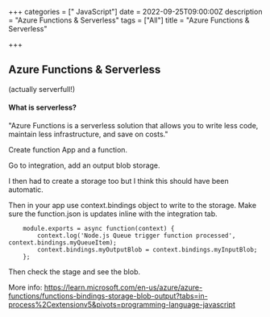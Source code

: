 +++
categories = [" JavaScript"]
date = 2022-09-25T09:00:00Z
description = "Azure Functions & Serverless"
tags = ["All"]
title = "Azure Functions & Serverless"

+++

## Azure Functions & Serverless

(actually serverfull!)

#### What is serverless? 

"Azure Functions is a serverless solution that allows you to write less code, maintain less infrastructure, and save on costs."

Create function App and a function. 

Go to integration, add an output blob storage. 

I then had to create a storage too but I think this should have been automatic. 

Then in your app use context.bindings object to write to the storage. Make sure the function.json is updates inline with the integration tab.

        module.exports = async function(context) {
            context.log('Node.js Queue trigger function processed', context.bindings.myQueueItem);
            context.bindings.myOutputBlob = context.bindings.myInputBlob;
        };


Then check the stage and see the blob. 


More info:
https://learn.microsoft.com/en-us/azure/azure-functions/functions-bindings-storage-blob-output?tabs=in-process%2Cextensionv5&pivots=programming-language-javascript